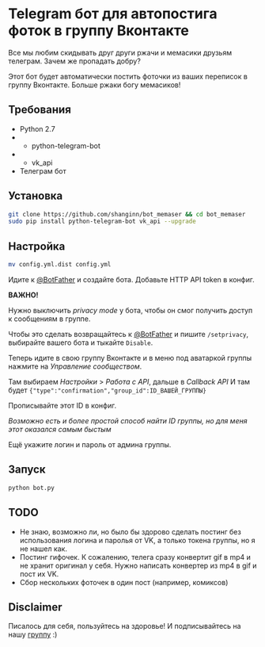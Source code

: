 # Telegram бот для автопостига фоток в группу Вконтакте

Все мы любим скидывать друг други ржачи и мемасики друзьям телеграм. 
Зачем же пропадать добру?

Этот бот будет автоматически постить фоточки из ваших переписок в группу Вконтакте.
Больше ржаки богу мемасиков!

## Требования

- Python 2.7
- - python-telegram-bot
- - vk_api
- Телеграм бот

## Установка

```bash
git clone https://github.com/shanginn/bot_memaser && cd bot_memaser
sudo pip install python-telegram-bot vk_api --upgrade
```

## Настройка

```bash
mv config.yml.dist config.yml
```

Идите к [@BotFather](https://telegram.me/BotFather) и создайте бота.
Добавьте HTTP API token в конфиг.

**ВАЖНО!**

Нужно выключить *privacy mode* у бота,
чтобы он смог получить доступ к сообщениям в группе.

Чтобы это сделать возвращайтесь к [@BotFather](https://telegram.me/BotFather) 
и пишите `/setprivacy`, выбирайте вашего бота и тыкайте `Disable`.

Теперь идите в свою группу Вконтакте и в меню под аватаркой группы
нажмите на *Управление сообществом*.

Там выбираем *Настройки* > *Работа с API*, дальше в *Callback API*
И там будет `{"type":"confirmation","group_id":ID_ВАШЕЙ_ГРУППЫ}`

Прописывайте этот ID в конфиг.

*Возможно есть и более простой способ найти ID группы, но для меня этот оказался самым быстым*

Ещё укажите логин и пароль от админа группы.

## Запуск

```bash
python bot.py
```

## TODO

- Не знаю, возможно ли, но было бы здорово сделать постинг без использования
логина и паролья от VK, а только токена группы, но я не нашел как.
- Постинг гифочек. К сожалению, телега сразу конвертит gif в mp4
и не хранит оригинал у себя. Нужно написать конвертер из mp4 в gif
и пост их VK.
- Сбор нескольких фоточек в один пост (например, комиксов)


## Disclaimer

Писалось для себя, пользуйтесь на здоровье! И подписывайтесь на нашу [группу](https://vk.com/orkom) :)